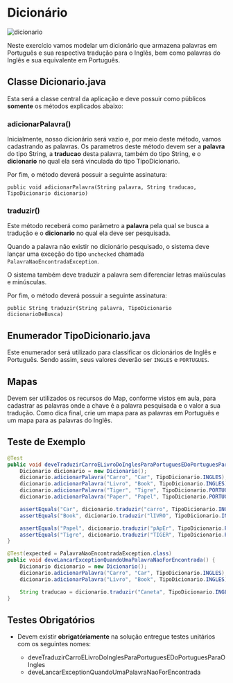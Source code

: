 # Dicionário

![dicionario](https://www.xerpa.com.br/blog/wp-content/uploads/sites/2/2019/09/dicionário-de-rh.jpg)

Neste exercício vamos modelar um dicionário que armazena palavras em Português e sua respectiva tradução para o Inglês, bem como palavras do Inglês e sua equivalente em Português.

## Classe Dicionario.java

Esta será a classe central da aplicação e deve possuir como públicos **somente** os métodos explicados abaixo:

### adicionarPalavra()
Inicialmente, nosso dicionário será vazio e, por meio deste método, vamos cadastrando as palavras. Os parametros deste método devem ser a **palavra** do tipo String, a **traducao** desta palavra, também do tipo String, e o **dicionario** no qual ela será vinculada do tipo TipoDicionario.

Por fim, o método deverá possuir a seguinte assinatura: 

`public void adicionarPalavra(String palavra, String traducao, TipoDicionario dicionario)`

### traduzir()
Este método receberá como parâmetro a **palavra** pela qual se busca a tradução e o **dicionario** no qual ela deve ser pesquisada.

Quando a palavra não existir no dicionário pesquisado, o sistema deve lançar uma exceção do tipo `unchecked` chamada `PalavraNaoEncontradaException`. 

O sistema também deve traduzir a palavra sem diferenciar letras maiúsculas e minúsculas.

Por fim, o método deverá possuir a seguinte assinatura: 

`public String traduzir(String palavra, TipoDicionario dicionarioDeBusca)`

## Enumerador TipoDicionario.java
Este enumerador será utilizado para classificar os dicionários de Inglês e Português. Sendo assim, seus valores deverão ser `INGLES` e `PORTUGUES`.

## Mapas
Devem ser utilizados os recursos do Map, conforme vistos em aula, para cadastrar as palavras onde a chave é a palavra pesquisada e o valor a sua tradução. Como dica final, crie um mapa para as palavras em Português e um mapa para as palavras do Inglês.

## Teste de Exemplo

```java
@Test
public void deveTraduzirCarroELivroDoInglesParaPortuguesEDoPortuguesParaOIngles() {
    Dicionario dicionario = new Dicionario();
    dicionario.adicionarPalavra("Carro", "Car", TipoDicionario.INGLES);
    dicionario.adicionarPalavra("Livro", "Book", TipoDicionario.INGLES);
    dicionario.adicionarPalavra("Tiger", "Tigre", TipoDicionario.PORTUGUES);
    dicionario.adicionarPalavra("Paper", "Papel", TipoDicionario.PORTUGUES);

    assertEquals("Car", dicionario.traduzir("carro", TipoDicionario.INGLES));
    assertEquals("Book", dicionario.traduzir("lIVRO", TipoDicionario.INGLES));

    assertEquals("Papel", dicionario.traduzir("pApEr", TipoDicionario.PORTUGUES));
    assertEquals("Tigre", dicionario.traduzir("TIGER", TipoDicionario.PORTUGUES));
}

@Test(expected = PalavraNaoEncontradaException.class)
public void deveLancarExceptionQuandoUmaPalavraNaoForEncontrada() {
    Dicionario dicionario = new Dicionario();
    dicionario.adicionarPalavra("Carro", "Car", TipoDicionario.INGLES);
    dicionario.adicionarPalavra("Livro", "Book", TipoDicionario.INGLES);

    String traducao = dicionario.traduzir("Caneta", TipoDicionario.INGLES);
}
```
## Testes Obrigatórios

* Devem existir **obrigatóriamente** na solução entregue testes unitários com os seguintes nomes:

    - deveTraduzirCarroELivroDoInglesParaPortuguesEDoPortuguesParaOIngles
    - deveLancarExceptionQuandoUmaPalavraNaoForEncontrada
